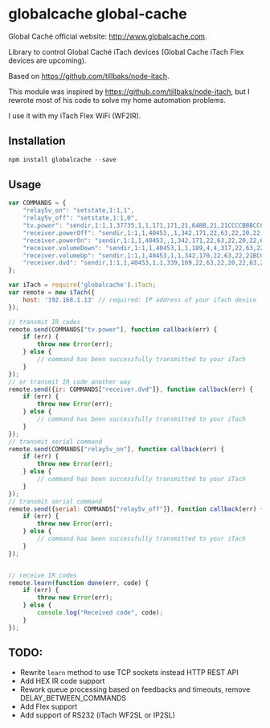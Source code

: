 globalcache global-cache
==========

Global Caché official website:  http://www.globalcache.com.



Library to control Global Caché iTach devices (Global Cache iTach Flex devices are upcoming).



Based on https://github.com/tillbaks/node-itach.

This module was inspired by https://github.com/tillbaks/node-itach, but I rewrote most of his code to solve my home automation problems.

I use it with my iTach Flex WiFi (WF2IR).

Installation
-----

```javascript
npm install globalcache --save
```
 
Usage
-----

```javascript
var COMMANDS = {
    "relay5v_on": "setstate,1:1,1",
    "relay5v_off": "setstate,1:1,0",
    "tv.power": "sendir,1:1,1,37735,1,1,171,171,21,64BB,21,21CCCCBBBCCCCCCBCCCCCCBCBBBBBB,21,3773",
    "receiver.powerOff": "sendir,1:1,1,40453,,1,342,171,22,63,22,20,22,63,22,20,22,20,22,63,22,20,22,63,22,20,22,63,22,20,22,63,22,63,22,20,22,63,22,20,22,63,22,63,22,20,22,63,22,63,22,20,22,20,22,20,22,20,22,20,22,63,22,20,22,20,22,63,22,63,22,63,22,1430,342,171,22,63,22,20,22,63,22,20,22,20,22,63,22,20,22,63,22,20,22,63,22,20,22,63,22,63,22,20,22,63,22,20,22,63,22,63,22,20,22,63,22,63,22,20,22,20,22,20,22,20,22,20,22,63,22,20,22,20,22,63,22,63,22,63,22,4045",
    "receiver.powerOn": "sendir,1:1,1,40453,,1,342,171,22,63,22,20,22,63,22,20,22,20,22,63,22,20,22,63,22,20,22,63,22,20,22,63,22,63,22,20,22,63,22,20,22,20,22,63,22,20,22,63,22,63,22,20,22,20,22,20,22,63,22,20,22,63,22,20,22,20,22,63,22,63,22,63,22,1430,342,171,22,63,22,20,22,63,22,20,22,20,22,63,22,20,22,63,22,20,22,63,22,20,22,63,22,63,22,20,22,63,22,20,22,20,22,63,22,20,22,63,22,63,22,20,22,20,22,20,22,63,22,20,22,63,22,20,22,20,22,63,22,63,22,63,22,4045",
    "receiver.volumeDown": "sendir,1:1,1,40453,1,1,189,4,4,317,22,63,22,21CD,20,23,13,72,18,25,12,73,19,24,9,4,4,73,14,28,8,77,10,75,11,32,6,79,13,30,9,76,16,69,20,22,13,72,19,24,12,31,8,35,8,35,9,34,10,33,11,73DCCCC,22,1086,214,294CDCD,13,30,8,77,11,32,4,81,5,123,4,4010",
    "receiver.volumeUp": "sendir,1:1,1,40453,1,1,342,170,22,63,22,21BCCBCBCBCBBCBCCBCBCCCCBCBCBBBB,22,1086ABCBCCBCBCB,21,22,12,73,15,70,12,31,5,80,7,36,4,127,4,2002,10,4010",
    "receiver.dvd": "sendir,1:1,1,40453,1,1,339,169,22,63,22,20,22,63,22,20,22,20,22,63,22,20,22,63,22,20,22,63,22,20,22,63,22,63,22,20,22,63,22,0,20,22,63,22,20,22,63,22,20,22,63,22,63,22,20,22,63,22,20,22,20,22,63,22,20,22,63,22,63,22,20,22,20,22,20,22,63,22,20,22,63,22,20,22,20,22,63,22,63,22,63,22,4006"
};

var iTach = require('globalcache').iTach;
var remote = new iTach({
    host: '192.168.1.13' // required: IP address of your iTach device
});

// transmit IR codes
remote.send(COMMANDS["tv.power"], function callback(err) {
    if (err) {
        throw new Error(err);
    } else {
        // command has been successfully transmitted to your iTach
    }
});
// or transmit IR code another way
remote.send({ir: COMMANDS["receiver.dvd"]}, function callback(err) {
    if (err) {
        throw new Error(err);
    } else {
        // command has been successfully transmitted to your iTach
    }
});
// transmit serial command
remote.send(COMMANDS["relay5v_on"], function callback(err) {
    if (err) {
        throw new Error(err);
    } else {
        // command has been successfully transmitted to your iTach
    }
});
// transmit serial command
remote.send({serial: COMMANDS["relay5v_off"]}, function callback(err) {
    if (err) {
        throw new Error(err);
    } else {
        // command has been successfully transmitted to your iTach
    }
});


// receive IR codes
remote.learn(function done(err, code) {
    if (err) {
        throw new Error(err);
    } else {
        console.log("Received code", code);
    }
});

```

TODO:
-----
- Rewrite `learn` method to use TCP sockets instead HTTP REST API
- Add HEX IR code support
- Rework queue processing based on feedbacks and timeouts, remove DELAY_BETWEEN_COMMANDS
- Add Flex support
- Add support of RS232 (iTach WF2SL or IP2SL)